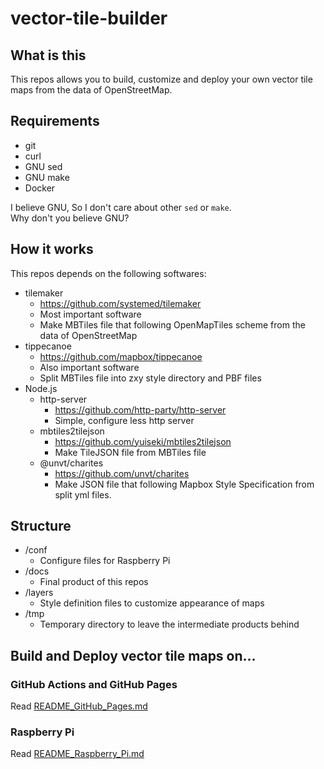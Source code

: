 # vector-tile-builder

## What is this

This repos allows you to build, customize and deploy your own vector tile maps from the data of OpenStreetMap.

## Requirements

- git
- curl
- GNU sed
- GNU make
- Docker

I believe GNU, So I don't care about other `sed` or `make`.  
Why don't you believe GNU?

## How it works

This repos depends on the following softwares:

- tilemaker
  - https://github.com/systemed/tilemaker
  - Most important software
  - Make MBTiles file that following OpenMapTiles scheme from the data of OpenStreetMap
- tippecanoe
  - https://github.com/mapbox/tippecanoe
  - Also important software
  - Split MBTiles file into zxy style directory and PBF files
- Node.js
  - http-server
    - https://github.com/http-party/http-server
    - Simple, configure less http server
  - mbtiles2tilejson
    - https://github.com/yuiseki/mbtiles2tilejson
    - Make TileJSON file from MBTiles file
  - @unvt/charites
    - https://github.com/unvt/charites
    - Make JSON file that following Mapbox Style Specification from split yml files.

## Structure

- /conf
  - Configure files for Raspberry Pi
- /docs
  - Final product of this repos
- /layers
  - Style definition files to customize appearance of maps
- /tmp
  - Temporary directory to leave the intermediate products behind

## Build and Deploy vector tile maps on...

### GitHub Actions and GitHub Pages

Read [README_GitHub_Pages.md](./README_GitHub_Pages.md)

### Raspberry Pi

Read [README_Raspberry_Pi.md](./README_Raspberry_Pi.md)
